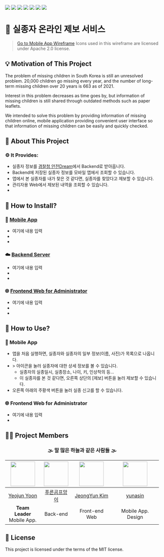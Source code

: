 <img src="https://img.shields.io/badge/Dart-0175C2?style=flat-square&logo=Dart&logoColor=white"/> <img src="https://img.shields.io/badge/Flutter-02569B?style=flat-square&logo=Flutter&logoColor=white"/> <img src="https://img.shields.io/badge/JavaScript-F7DF1E?style=flat-square&logo=JavaScript&logoColor=black"/>
  <img src="https://img.shields.io/badge/React-61DAFB?style=flat-square&logo=React&logoColor=black"/> <img src="https://img.shields.io/badge/Python-3776AB?style=flat-square&logo=Python&logoColor=white"/> <img src="https://img.shields.io/badge/Django-092E20?style=flat-square&logo=Django&logoColor=white"/>
  <img src="https://img.shields.io/badge/Figma-F24E1E?style=flat-square&logo=Figma&logoColor=white"/>

 # 🚸 실종자 온라인 제보 서비스

 > [Go to Mobile App Wireframe](https://www.figma.com/file/1LDEezi20v0pq4uhQ36X0y/OSS-MissingChild?node-id=0%3A1&t=VmkG4pbSwEEjSnH7-1) Icons used in this wireframe are licensed under Apache 2.0 license.
 > 

 ## 💡 Motivation of This Project
 The problem of missing children in South Korea is still an unresolved problem. 20,000 children go missing every year, and the number of long-term missing children over 20 years is 663 as of 2021.
 
Interest in this problem decreases as time goes by, but information of missing children is still shared through outdated methods such as paper leaflets.

We intended to solve this problem by providing information of missing children online, mobile application providing convenient user interface so that information of missing children can be easily and quickly checked.

## 📑 About This Project
 ### ⚙ It Provides:
* 실종자 정보를 [경찰청 안전Dream](www.safe182.go.kr)에서 Backend로 받아옵니다.
* Backend에 저장된 실종자 정보를 모바일 앱에서 조회할 수 있습니다.
* 앱에서 본 실종자를 내가 찾은 것 같다면, 실종자를 찾았다고 제보할 수 있습니다.
* 관리자용 Web에서 제보된 내역을 조회할 수 있습니다.
*

## 📲 How to Install?
### 📱 [Mobile App](https://github.com/oss-talkative/missing-mobile)
* 여기에 내용 입력
*
*
### ☁️ [Backend Server](https://github.com/oss-talkative/missing-backend)
* 여기에 내용 입력
*
*
### 🌐 [Frontend Web for Administrator](https://github.com/oss-talkative/missing-web)
* 여기에 내용 입력
*
*

## 🧩 How to Use?
### 📱 Mobile App
* 앱을 처음 실행하면, 실종자와 실종자의 일부 정보(이름, 사진)가 목록으로 나옵니다.
* \> 아이콘을 눌러 실종자에 대한 상세 정보를 볼 수 있습니다.
  + 실종자의 실종일시, 실종장소, 나이, 키, 인상착의 등...
  + 이 실종자를 본 것 같다면, 오른쪽 상단의 [제보] 버튼을 눌러 제보할 수 있습니다.
* 오른쪽 아래의 주황색 버튼을 눌러 실종 신고를 할 수 있습니다.
  
### 🌐 Frontend Web for Administrator
* 여기에 내용 입력
*


## 🧑‍💻 Project Members
 
 <div align="center">


### 🌫️ 말 많은 하늘과 같은 사람들 🌫️
  
 |<img src="https://avatars.githubusercontent.com/u/72238126?v=4" width="80">|<img src="https://avatars.githubusercontent.com/u/65147869?v=4" width="80">|<img src="https://avatars.githubusercontent.com/u/95032287?v=4" width="80">|<img src="https://avatars.githubusercontent.com/u/112372174?v=4" width="80">|
|:---:|:---:|:---:|:---:|
|[Yeojun Yoon](https://github.com/yjyoon-dev)|[푸른곰프앙이](https://github.com/kseenyoung)|[JeongYun Kim](https://github.com/pipi-shortstocking)|[yunasin](https://github.com/star1502)|
|**Team Leader**<br>Mobile App.|Back-end|Front-end Web|Mobile App. Design|
  
  </div>
  
 ## 🧾 License
  This project is licensed under the terms of the MIT license.
